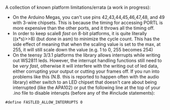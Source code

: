A collection of known platform limitations/errata (a work in progress):

* On the Arduino Megas, you can't use pins 42,43,44,45,46,47,48, and 49 with 3-wire chipsets.  This is because the timing for accessing PORTL is more expensive than the other ports, and it throws all the timing off.
* In order to keep scale8 _fast_ on 8-bit platforms, it is quite literally ((x*s)>>8) (but done in asm) to minimize the cycle count.  This has the side effect of meaning that when the scaling value is set to the max, at 255, it will still scale down the value (e.g. 1 to 0, 255 becomes 254)
* On the teensy 3/3.1 platforms the library allows interrupts while writing out WS2811 leds.  However, the interrupt handling functions still need to be _very fast_, otherwise it will interfere with the writing out of led data, either corrupting your output or cutting your frames off.  If you run into problems like this (N.B. this is reported to happen often with the audio library) either switch to an LED chipset that doesn't care about being interrupted (like the APA102) or put the following line at the top of your .ino file to disable interupts (before any of the #include statements):
```
#define FASTLED_ALLOW_INTERRUPTS 0
```
